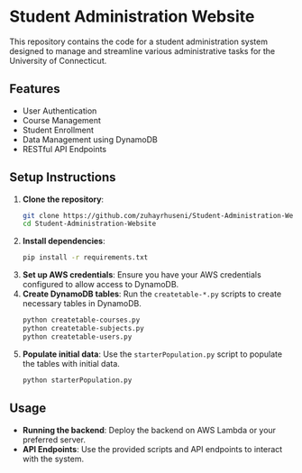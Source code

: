 # Student Administration Website

This repository contains the code for a student administration system designed to manage and streamline various administrative tasks for the University of Connecticut.

## Features
- User Authentication
- Course Management
- Student Enrollment
- Data Management using DynamoDB
- RESTful API Endpoints

## Setup Instructions

1. **Clone the repository**:
   ```bash
   git clone https://github.com/zuhayrhuseni/Student-Administration-Website.git
   cd Student-Administration-Website
2. **Install dependencies**:
   ```bash
   pip install -r requirements.txt
3. **Set up AWS credentials**:
   Ensure you have your AWS credentials configured to allow access to DynamoDB.
4. **Create DynamoDB tables**:
   Run the `createtable-*.py` scripts to create necessary tables in DynamoDB.
   ```bash
   python createtable-courses.py
   python createtable-subjects.py
   python createtable-users.py
   
5. **Populate initial data**:
   Use the `starterPopulation.py` script to populate the tables with initial data.
   ```bash
   python starterPopulation.py

## Usage

- **Running the backend**:
  Deploy the backend on AWS Lambda or your preferred server.
- **API Endpoints**:
  Use the provided scripts and API endpoints to interact with the system.
